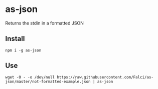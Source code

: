 # as-json

Returns the stdin in a formatted JSON

## Install
```npm i -g as-json```

## Use
```wget -O - -o /dev/null https://raw.githubusercontent.com/Falci/as-json/master/not-formatted-example.json | as-json```

